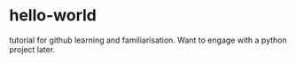 # hello-world
tutorial for github
learning and familiarisation.
Want to engage with a python project later.
